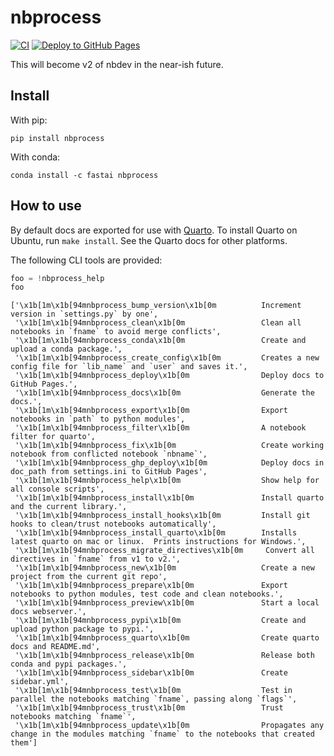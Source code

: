 nbprocess
================

<!-- WARNING: THIS FILE WAS AUTOGENERATED! DO NOT EDIT! -->

[![CI](https://github.com/fastai/nbprocess/actions/workflows/test.yaml/badge.svg)](https://github.com/fastai/nbprocess/actions/workflows/test.yaml)
[![Deploy to GitHub
Pages](https://github.com/fastai/nbprocess/actions/workflows/deploy.yaml/badge.svg)](https://github.com/fastai/nbprocess/actions/workflows/deploy.yaml)

This will become v2 of nbdev in the near-ish future.

## Install

With pip:

    pip install nbprocess

With conda:

    conda install -c fastai nbprocess

## How to use

By default docs are exported for use with [Quarto](https://quarto.org/).
To install Quarto on Ubuntu, run `make install`. See the Quarto docs for
other platforms.

The following CLI tools are provided:

``` python
foo = !nbprocess_help
foo
```

    ['\x1b[1m\x1b[94mnbprocess_bump_version\x1b[0m          Increment version in `settings.py` by one',
     '\x1b[1m\x1b[94mnbprocess_clean\x1b[0m                 Clean all notebooks in `fname` to avoid merge conflicts',
     '\x1b[1m\x1b[94mnbprocess_conda\x1b[0m                 Create and upload a conda package.',
     '\x1b[1m\x1b[94mnbprocess_create_config\x1b[0m         Creates a new config file for `lib_name` and `user` and saves it.',
     '\x1b[1m\x1b[94mnbprocess_deploy\x1b[0m                Deploy docs to GitHub Pages.',
     '\x1b[1m\x1b[94mnbprocess_docs\x1b[0m                  Generate the docs.',
     '\x1b[1m\x1b[94mnbprocess_export\x1b[0m                Export notebooks in `path` to python modules',
     '\x1b[1m\x1b[94mnbprocess_filter\x1b[0m                A notebook filter for quarto',
     '\x1b[1m\x1b[94mnbprocess_fix\x1b[0m                   Create working notebook from conflicted notebook `nbname`',
     '\x1b[1m\x1b[94mnbprocess_ghp_deploy\x1b[0m            Deploy docs in doc_path from settings.ini to GitHub Pages',
     '\x1b[1m\x1b[94mnbprocess_help\x1b[0m                  Show help for all console scripts',
     '\x1b[1m\x1b[94mnbprocess_install\x1b[0m               Install quarto and the current library.',
     '\x1b[1m\x1b[94mnbprocess_install_hooks\x1b[0m         Install git hooks to clean/trust notebooks automatically',
     '\x1b[1m\x1b[94mnbprocess_install_quarto\x1b[0m        Installs latest quarto on mac or linux.  Prints instructions for Windows.',
     '\x1b[1m\x1b[94mnbprocess_migrate_directives\x1b[0m     Convert all directives in `fname` from v1 to v2.',
     '\x1b[1m\x1b[94mnbprocess_new\x1b[0m                   Create a new project from the current git repo',
     '\x1b[1m\x1b[94mnbprocess_prepare\x1b[0m               Export notebooks to python modules, test code and clean notebooks.',
     '\x1b[1m\x1b[94mnbprocess_preview\x1b[0m               Start a local docs webserver.',
     '\x1b[1m\x1b[94mnbprocess_pypi\x1b[0m                  Create and upload python package to pypi.',
     '\x1b[1m\x1b[94mnbprocess_quarto\x1b[0m                Create quarto docs and README.md',
     '\x1b[1m\x1b[94mnbprocess_release\x1b[0m               Release both conda and pypi packages.',
     '\x1b[1m\x1b[94mnbprocess_sidebar\x1b[0m               Create sidebar.yml',
     '\x1b[1m\x1b[94mnbprocess_test\x1b[0m                  Test in parallel the notebooks matching `fname`, passing along `flags`',
     '\x1b[1m\x1b[94mnbprocess_trust\x1b[0m                 Trust notebooks matching `fname`',
     '\x1b[1m\x1b[94mnbprocess_update\x1b[0m                Propagates any change in the modules matching `fname` to the notebooks that created them']
